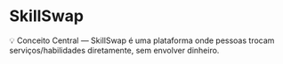 # SkillSwap
💡 Conceito Central — SkillSwap é uma plataforma onde pessoas trocam serviços/habilidades diretamente, sem envolver dinheiro. 

